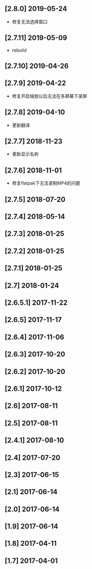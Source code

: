 ## [2.8.0] 2019-05-24

*  修复无法选择窗口

## [2.7.11] 2019-05-09

*  rebuild

## [2.7.10] 2019-04-26


## [2.7.9] 2019-04-22

*  修复开启缩放以后无法在多屏幕下录屏

## [2.7.8] 2019-04-10

*  更新翻译

## [2.7.7] 2018-11-23

*  更新显示名称

## [2.7.6] 2018-11-01

*  修复flatpak下无法录制MP4的问题

## [2.7.5] 2018-07-20


## [2.7.4] 2018-05-14


## [2.7.3] 2018-01-25


## [2.7.2] 2018-01-25


## [2.7.1] 2018-01-25


## [2.7] 2018-01-24


## [2.6.5.1] 2017-11-22


## [2.6.5] 2017-11-17


## [2.6.4] 2017-11-06


## [2.6.3] 2017-10-20


## [2.6.2] 2017-10-20


## [2.6.1] 2017-10-12


## [2.6] 2017-08-11


## [2.5] 2017-08-11


## [2.4.1] 2017-08-10


## [2.4] 2017-07-20


## [2.3] 2017-06-15


## [2.1] 2017-06-14


## [2.0] 2017-06-14


## [1.9] 2017-06-14


## [1.8] 2017-04-11


## [1.7] 2017-04-01


